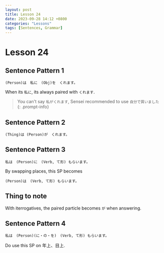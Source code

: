 ```yaml
--- 
layout: post 
title: Lesson 24
date: 2023-09-28 14:12 +0800 
categories: "Lessons"
tags: [Sentences, Grammar]
---
```

  
# Lesson 24

## Sentence Pattern 1
```
(Person)は　私に　(Obj)を　くれます。
```
When its `私に`, its always paired with `くれます`. 

> You can't say `私がくれます`, Sensei recommended to use `自分で買いました`
{: .prompt-info}

## Sentence Pattern 2
```
(Thing)は (Person)が　くれます。
```

## Sentence Pattern 3
```
私は　(Person)に　(Verb, て形) もらいます。
```

By swapping places, this SP becomes
```
(Person)は　(Verb, て形) もらいます。
```

## Thing to note
With iterrogatives, the paired particle becomes `が` when answering.

## Sentence Pattern 4
```
私は　(Person)(に・の・を)　(Verb, て形) もらいます。
```
Do use this SP on 年上、目上.
